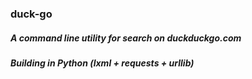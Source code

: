 ### duck-go
##### A command line utility for search on duckduckgo.com
##### Building in Python (lxml + requests + urllib)
